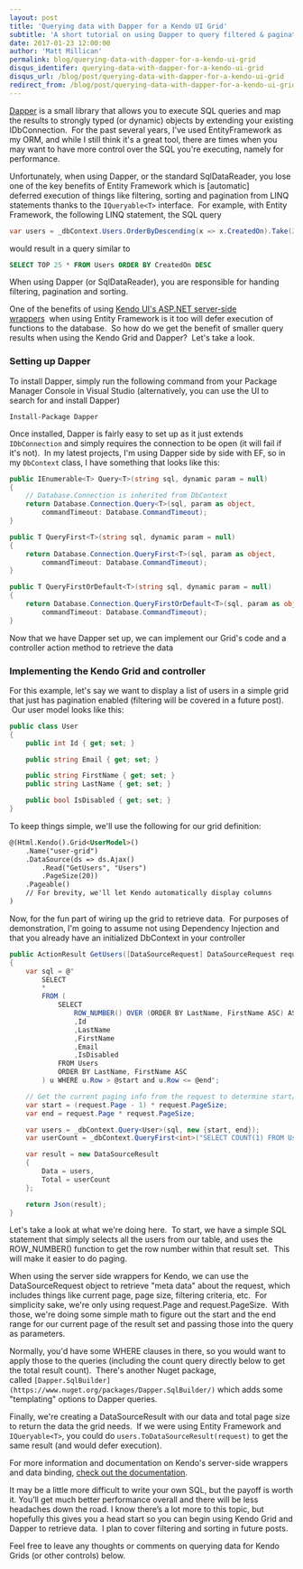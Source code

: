 ```yaml
---
layout: post
title: 'Querying data with Dapper for a Kendo UI Grid'
subtitle: 'A short tutorial on using Dapper to query filtered & paginated data for a Kendo Grid'
date: 2017-01-23 12:00:00
author: 'Matt Millican'
permalink: blog/querying-data-with-dapper-for-a-kendo-ui-grid
disqus_identifer: querying-data-with-dapper-for-a-kendo-ui-grid
disqus_url: /blog/post/querying-data-with-dapper-for-a-kendo-ui-grid
redirect_from: /blog/post/querying-data-with-dapper-for-a-kendo-ui-grid
---
```


[Dapper](https://github.com/StackExchange/dapper-dot-net) is a small library that allows you to execute SQL queries and map the results to strongly typed (or dynamic) objects by extending your existing IDbConnection.  For the past several years, I've used EntityFramework as my ORM, and while I still think it's a great tool, there are times when you may want to have more control over the SQL you're executing, namely for performance.

Unfortunately, when using Dapper, or the standard SqlDataReader, you lose one of the key benefits of Entity Framework which is [automatic] deferred execution of things like filtering, sorting and pagination from LINQ statements thanks to the `IQueryable<T>` interface.  For example, with Entity Framework, the following LINQ statement, the SQL query

```c#
var users = _dbContext.Users.OrderByDescending(x => x.CreatedOn).Take(25);
```

would result in a query similar to

```sql
SELECT TOP 25 * FROM Users ORDER BY CreatedOn DESC
```

When using Dapper (or SqlDataReader), you are responsible for handing filtering, pagination and sorting.

One of the benefits of using [Kendo UI's ASP.NET server-side wrappers](http://demos.telerik.com/aspnet-mvc/)  when using Entity Framework is it too will defer execution of functions to the database.  So how do we get the benefit of smaller query results when using the Kendo Grid and Dapper?  Let's take a look.

### Setting up Dapper

To install Dapper, simply run the following command from your Package Manager Console in Visual Studio (alternatively, you can use the UI to search for and install Dapper)

```
Install-Package Dapper
```

Once installed, Dapper is fairly easy to set up as it just extends `IDbConnection` and simply requires the connection to be open (it will fail if it's not).  In my latest projects, I'm using Dapper side by side with EF, so in my `DbContext` class, I have something that looks like this:

``` c#
public IEnumerable<T> Query<T>(string sql, dynamic param = null)
{
    // Database.Connection is inherited from DbContext
    return Database.Connection.Query<T>(sql, param as object,
        commandTimeout: Database.CommandTimeout);
}

public T QueryFirst<T>(string sql, dynamic param = null)
{
    return Database.Connection.QueryFirst<T>(sql, param as object,
        commandTimeout: Database.CommandTimeout);
}

public T QueryFirstOrDefault<T>(string sql, dynamic param = null)
{
    return Database.Connection.QueryFirstOrDefault<T>(sql, param as object,
        commandTimeout: Database.CommandTimeout);
}
```

Now that we have Dapper set up, we can implement our Grid's code and a controller action method to retrieve the data

### Implementing the Kendo Grid and controller

For this example, let's say we want to display a list of users in a simple grid that just has pagination enabled (filtering will be covered in a future post).  Our user model looks like this:

``` c#
public class User 
{
    public int Id { get; set; }

    public string Email { get; set; }

    public string FirstName { get; set; }
    public string LastName { get; set; }

    public bool IsDisabled { get; set; }
}
```

To keep things simple, we'll use the following for our grid definition:

``` html
@(Html.Kendo().Grid<UserModel>()
    .Name("user-grid")
    .DataSource(ds => ds.Ajax()
        .Read("GetUsers", "Users")
        .PageSize(20))
    .Pageable()
    // For brevity, we'll let Kendo automatically display columns
)
```

Now, for the fun part of wiring up the grid to retrieve data.  For purposes of demonstration, I'm going to assume not using Dependency Injection and that you already have an initialized DbContext in your controller

``` c#
public ActionResult GetUsers([DataSourceRequest] DataSourceRequest request)
{
    var sql = @"
        SELECT 
        *
        FROM (
            SELECT
                ROW_NUMBER() OVER (ORDER BY LastName, FirstName ASC) AS Row
                ,Id
                ,LastName
                ,FirstName
                ,Email
                ,IsDisabled
            FROM Users 
            ORDER BY LastName, FirstName ASC
        ) u WHERE u.Row > @start and u.Row <= @end";

    // Get the current paging info from the request to determine start/end
    var start = (request.Page - 1) * request.PageSize;
    var end = request.Page * request.PageSize;

    var users = _dbContext.Query<User>(sql, new {start, end});
    var userCount = _dbContext.QueryFirst<int>("SELECT COUNT(1) FROM Users");

    var result = new DataSourceResult 
    {
        Data = users,
        Total = userCount
    };

    return Json(result);
}
```

Let's take a look at what we're doing here.  To start, we have a simple SQL statement that simply selects all the users from our table, and uses the ROW_NUMBER() function to get the row number within that result set.  This will make it easier to do paging.

When using the server side wrappers for Kendo, we can use the DataSourceRequest object to retrieve "meta data" about the request, which includes things like current page, page size, filtering criteria, etc.  For simplicity sake, we're only using request.Page and request.PageSize.  With those, we're doing some simple math to figure out the start and the end range for our current page of the result set and passing those into the query as parameters.

Normally, you'd have some WHERE clauses in there, so you would want to apply those to the queries (including the count query directly below to get the total result count).  There's another Nuget package, called `[Dapper.SqlBuilder](https://www.nuget.org/packages/Dapper.SqlBuilder/)` which adds some "templating" options to Dapper queries.  

Finally, we're creating a DataSourceResult with our data and total page size to return the data the grid needs.  If we were using Entity Framework and `IQueryable<T>`, you could do `users.ToDataSourceResult(request)` to get the same result (and would defer execution).

For more information and documentation on Kendo's server-side wrappers and data binding, [check out the documentation](http://docs.telerik.com/aspnet-mvc/introduction).

It may be a little more difficult to write your own SQL, but the payoff is worth it. You’ll get much better performance overall and there will be less headaches down the road. I know there’s a lot more to this topic, but hopefully this gives you a head start so you can begin using Kendo Grid and Dapper to retrieve data.  I plan to cover filtering and sorting in future posts.

Feel free to leave any thoughts or comments on querying data for Kendo Grids (or other controls) below.